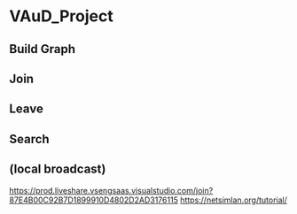 # VAuD_Project
## Build Graph
## Join
## Leave
## Search
## (local broadcast)
https://prod.liveshare.vsengsaas.visualstudio.com/join?87E4B00C92B7D1899910D4802D2AD3176115
https://netsimlan.org/tutorial/